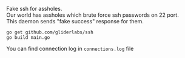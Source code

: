 Fake ssh for assholes.\
Our world has assholes which brute force ssh passwords on 22 port.\
This daemon sends "fake success" response for them.

```go get github.com/gliderlabs/ssh```\
```go build main.go```

You can find connection log in `connections.log` file